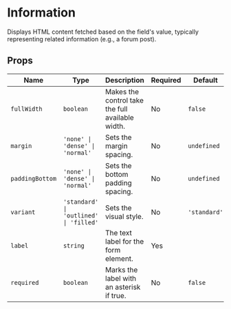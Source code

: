 # Information

Displays HTML content fetched based on the field's value, typically representing related information (e.g., a forum post).

## Props

| Name          | Type                                     | Description                                      | Required | Default     |
|---------------|------------------------------------------|--------------------------------------------------|----------|-------------|
| `fullWidth`   | `boolean`                                | Makes the control take the full available width. | No       | `false`     |
| `margin`      | `'none' \| 'dense' \| 'normal'`            | Sets the margin spacing.                         | No       | `undefined` |
| `paddingBottom`| `'none' \| 'dense' \| 'normal'`            | Sets the bottom padding spacing.                 | No       | `undefined` |
| `variant`     | `'standard' \| 'outlined' \| 'filled'`   | Sets the visual style.                           | No       | `'standard'`|
| `label`       | `string`                                 | The text label for the form element.             | Yes      |             |
| `required`    | `boolean`                                | Marks the label with an asterisk if true.        | No       | `false`     |